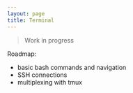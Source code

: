 ```yaml
---
layout: page
title: Terminal
---
```


> Work in progress

Roadmap:

- basic bash commands and navigation
- SSH connections
- multiplexing with tmux
